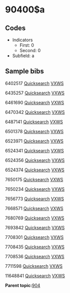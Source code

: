 # 90400$a

## Codes

-   Indicators
    -   First: 0
    -   Second: 0
-   Subfield: a

## Sample bibs

6402517 [Quicksearch](https://search.library.yale.edu/catalog/6402517) [VXWS](http://prodorbis.library.yale.edu:7014/vxws/GetHoldingsService?bibId=6402517)

6435257 [Quicksearch](https://search.library.yale.edu/catalog/6435257) [VXWS](http://prodorbis.library.yale.edu:7014/vxws/GetHoldingsService?bibId=6435257)

6461690 [Quicksearch](https://search.library.yale.edu/catalog/6461690) [VXWS](http://prodorbis.library.yale.edu:7014/vxws/GetHoldingsService?bibId=6461690)

6470342 [Quicksearch](https://search.library.yale.edu/catalog/6470342) [VXWS](http://prodorbis.library.yale.edu:7014/vxws/GetHoldingsService?bibId=6470342)

6487141 [Quicksearch](https://search.library.yale.edu/catalog/6487141) [VXWS](http://prodorbis.library.yale.edu:7014/vxws/GetHoldingsService?bibId=6487141)

6501378 [Quicksearch](https://search.library.yale.edu/catalog/6501378) [VXWS](http://prodorbis.library.yale.edu:7014/vxws/GetHoldingsService?bibId=6501378)

6523971 [Quicksearch](https://search.library.yale.edu/catalog/6523971) [VXWS](http://prodorbis.library.yale.edu:7014/vxws/GetHoldingsService?bibId=6523971)

6524341 [Quicksearch](https://search.library.yale.edu/catalog/6524341) [VXWS](http://prodorbis.library.yale.edu:7014/vxws/GetHoldingsService?bibId=6524341)

6524356 [Quicksearch](https://search.library.yale.edu/catalog/6524356) [VXWS](http://prodorbis.library.yale.edu:7014/vxws/GetHoldingsService?bibId=6524356)

6524374 [Quicksearch](https://search.library.yale.edu/catalog/6524374) [VXWS](http://prodorbis.library.yale.edu:7014/vxws/GetHoldingsService?bibId=6524374)

7650175 [Quicksearch](https://search.library.yale.edu/catalog/7650175) [VXWS](http://prodorbis.library.yale.edu:7014/vxws/GetHoldingsService?bibId=7650175)

7650234 [Quicksearch](https://search.library.yale.edu/catalog/7650234) [VXWS](http://prodorbis.library.yale.edu:7014/vxws/GetHoldingsService?bibId=7650234)

7656773 [Quicksearch](https://search.library.yale.edu/catalog/7656773) [VXWS](http://prodorbis.library.yale.edu:7014/vxws/GetHoldingsService?bibId=7656773)

7668571 [Quicksearch](https://search.library.yale.edu/catalog/7668571) [VXWS](http://prodorbis.library.yale.edu:7014/vxws/GetHoldingsService?bibId=7668571)

7680769 [Quicksearch](https://search.library.yale.edu/catalog/7680769) [VXWS](http://prodorbis.library.yale.edu:7014/vxws/GetHoldingsService?bibId=7680769)

7693842 [Quicksearch](https://search.library.yale.edu/catalog/7693842) [VXWS](http://prodorbis.library.yale.edu:7014/vxws/GetHoldingsService?bibId=7693842)

7708301 [Quicksearch](https://search.library.yale.edu/catalog/7708301) [VXWS](http://prodorbis.library.yale.edu:7014/vxws/GetHoldingsService?bibId=7708301)

7708435 [Quicksearch](https://search.library.yale.edu/catalog/7708435) [VXWS](http://prodorbis.library.yale.edu:7014/vxws/GetHoldingsService?bibId=7708435)

7708536 [Quicksearch](https://search.library.yale.edu/catalog/7708536) [VXWS](http://prodorbis.library.yale.edu:7014/vxws/GetHoldingsService?bibId=7708536)

7711598 [Quicksearch](https://search.library.yale.edu/catalog/7711598) [VXWS](http://prodorbis.library.yale.edu:7014/vxws/GetHoldingsService?bibId=7711598)

11648841 [Quicksearch](https://search.library.yale.edu/catalog/11648841) [VXWS](http://prodorbis.library.yale.edu:7014/vxws/GetHoldingsService?bibId=11648841)

**Parent topic:**[904](../../tags/904/904.md)

